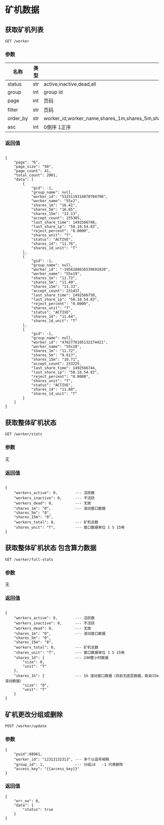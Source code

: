 # 矿机数据

## 获取矿机列表

`GET /worker`

### 参数

|名称|类型|说明|
|---|----|----|
|status|str| active,inactive,dead,all |
|group|int| group id |
|page|int| 页码 |
|filter|str| 页码 |
|order_by|str| worker_id,worker_name,shares_1m,shares_5m,shares_15m,accept_count,reject_percent,last_share_time,shares_1d |
|asc|int| 0倒序 1正序 |


### 返回值

```

{
    "page": "6",
    "page_size": "50",
    "page_count": 41,
    "total_count": 2001,
    "data": [
        {
            "gid": -1,
            "group_name": null,
            "worker_id": "5325119314078704790",
            "worker_name": "55x2",
            "shares_1m": "16.41",
            "shares_5m": "16.65",
            "shares_15m": "13.13",
            "accept_count": 235305,
            "last_share_time": 1492566748,
            "last_share_ip": "58.18.54.83",
            "reject_percent": "0.0000",
            "shares_unit": "T",
            "status": "ACTIVE",
            "shares_1d": "11.76",
            "shares_1d_unit": "T"
        },
        {
            "gid": -1,
            "group_name": null,
            "worker_id": "-1956288636539691820",
            "worker_name": "55x19",
            "shares_1m": "11.72",
            "shares_5m": "11.49",
            "shares_15m": "11.33",
            "accept_count": 231437,
            "last_share_time": 1492566750,
            "last_share_ip": "58.18.54.83",
            "reject_percent": "0.0000",
            "shares_unit": "T",
            "status": "ACTIVE",
            "shares_1d": "11.64",
            "shares_1d_unit": "T"
        },
        {
            "gid": -1,
            "group_name": null,
            "worker_id": "4762776105132274421",
            "worker_name": "55x18",
            "shares_1m": "11.72",
            "shares_5m": "9.617",
            "shares_15m": "10.71",
            "accept_count": 233225,
            "last_share_time": 1492566744,
            "last_share_ip": "58.18.54.83",
            "reject_percent": "0.0000",
            "shares_unit": "T",
            "status": "ACTIVE",
            "shares_1d": "11.80",
            "shares_1d_unit": "T"
        }
    ]
}

```

## 获取整体矿机状态

`GET /worker/stats`

### 参数

无

### 返回值

```

{
    "workers_active": 0,        --- 活跃数
    "workers_inactive": 0,      --- 不活跃
    "workers_dead": 0,          --- 无效
    "shares_1m": "0",           --- 滚动窗口数据
    "shares_5m": "0",
    "shares_15m": "0",
    "workers_total": 0,         --- 矿机总数
    "shares_unit": "T",         --- 窗口数据单位 1 5 15用
}

```


## 获取整体矿机状态 包含算力数据

`GET /worker/full-stats`

### 参数

无

### 返回值

```

{
    "workers_active": 0,        --- 活跃数
    "workers_inactive": 0,      --- 不活跃
    "workers_dead": 0,          --- 无效
    "shares_1m": "0",           --- 滚动窗口数据
    "shares_5m": "0",
    "shares_15m": "0",
    "workers_total": 0,         --- 矿机总数
    "shares_unit": "T",         --- 窗口数据单位 1 5 15用
    "shares_1d": {              --- 24H整小时数据
        "size": 0,
        "unit": "T"
    },
    "shares_1h": {              --- 1h 滚动窗口数据（目前无底层数据，取自15m滚动数据）
        "size": "0",
        "unit": "T"
    }
}

```

## 矿机更改分组或删除

`POST /worker/update`

### 参数

```
{
    "puid":88961,
    "worker_id": "12313132313", --- 多个以逗号相隔
    "group_id": 1,              --- 分组id   -1 代表删除
    "access_key": "{{access_key}}"
}
```

### 返回值

```
{
    "err_no": 0,
    "data": {
        "status": true
    }
}

```
